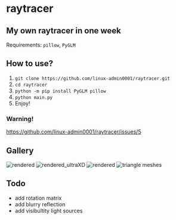 # raytracer

## My own raytracer in one week
Requirements: `pillow`, `PyGLM`

## How to use?
1. `git clone https://github.com/linux-admin0001/raytracer.git`
2. `cd raytracer`
3. `python -m pip install PyGLM pillow`
4. `python main.py`
5. Enjoy!

### Warning!
https://github.com/linux-admin0001/raytracer/issues/5

## Gallery
![rendered](https://user-images.githubusercontent.com/73735838/220148976-319028c6-5e05-40ab-af04-9f397cf3a971.png)
![rendered_ultraXD](https://user-images.githubusercontent.com/73735838/219872697-27dc5adc-36c5-4b83-ad83-5d0c0475735e.png)
![rendered](https://user-images.githubusercontent.com/73735838/218553741-8c7377dd-5e00-473c-a4b2-5fd90bdaf3c7.png)
![triangle meshes](https://user-images.githubusercontent.com/73735838/210556100-1d1d1aad-550e-4cfd-8e5f-f50bcefb083a.png)

## Todo
* add rotation matrix
* add blurry reflection
* add visibultity light sources
